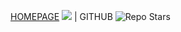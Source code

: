 [HOMEPAGE](https://realliyifei.github.io)  ![](https://komarev.com/ghpvc/?username=realliyifei&label=Views&color=0ABAB5) | GITHUB ![Repo Stars](https://img.shields.io/github/stars/realliyifei?label=Stars&style=social) 
